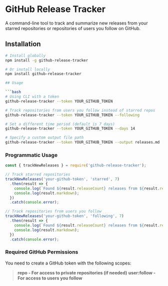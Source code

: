 # GitHub Release Tracker

A command-line tool to track and summarize new releases from your starred repositories or repositories of users you follow on GitHub.

## Installation

```bash
# Install globally
npm install -g github-release-tracker

# Or install locally
npm install github-release-tracker

## Usage

```bash
# Using CLI with a token
github-release-tracker --token YOUR_GITHUB_TOKEN

# Track repositories from users you follow instead of starred repos
github-release-tracker --token YOUR_GITHUB_TOKEN --following

# Set a different time period (default is 7 days)
github-release-tracker --token YOUR_GITHUB_TOKEN --days 14

# Specify a custom output file path
github-release-tracker --token YOUR_GITHUB_TOKEN --output releases.md

```

### Programmatic Usage

```js
const { trackNewReleases } = require('github-release-tracker');

// Track starred repositories
trackNewReleases('your-github-token', 'starred', 7)
  .then(result => {
    console.log(`Found ${result.releaseCount} releases from ${result.repoCount} repositories`);
    console.log(result.markdown);
  })
  .catch(console.error);

// Track repositories from users you follow
trackNewReleases('your-github-token', 'following', 7)
  .then(result => {
    console.log(`Found ${result.releaseCount} releases from ${result.repoCount} repositories`);
    console.log(result.markdown);
  })
  .catch(console.error);

```

### Required GitHub Permissions

You need to create a GitHub token with the following scopes:

>**repo - For access to private repositories (if needed)**
>**user:follow - For access to users you follow**